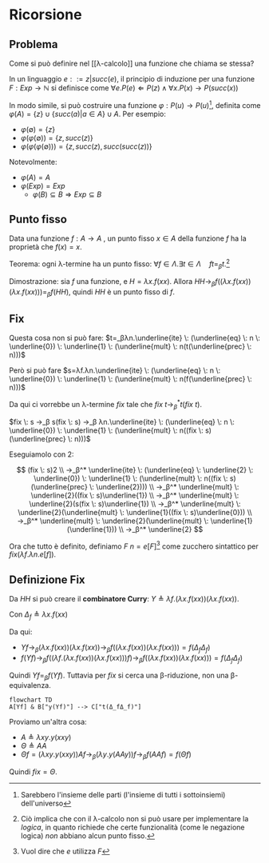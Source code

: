 # Ricorsione

## Problema

Come si può definire nel [[λ-calcolo]] una funzione che chiama se stessa?

In un linguaggio $e::=z|succ(e)$, il principio di induzione per una funzione $F:Exp → ℕ$ si definisce come $∀e. P(e) ⇐ P(z) ∧ ∀x.P(x) → P(succ(x))$

In modo simile, si può costruire una funzione $φ: P(u) → P(u)$[^1], definita come $φ(A)=\{z\} ∪ \{succ(a)|a ∈ A\} ∪ A$. Per esempio:
- $φ(∅)=\{z\}$
- $φ(φ(∅))=\{z, succ(z)\}$
- $φ(φ(φ(∅)))=\{z, succ(z), succ(succ(z))\}$

Notevolmente:
- $φ(A)=A$
- $φ(Exp)=Exp$
	- $φ(B) ⊆ B⇒Exp ⊆ B$

## Punto fisso

Data una funzione $f:A → A$ , un punto fisso $x ∈ A$ della funzione $f$ ha la proprietà che $f(x)=x$.

Teorema: ogni λ-termine ha un punto fisso: $∀f ∈ Λ.∃ t ∈ Λ \quad ft=_β t$.[^2]

Dimostrazione: sia $f$ una funzione, e $H=λx.f(xx)$. Allora $HH →_β f((λx.f(xx))(λx.f(xx)))=_β f(HH)$, quindi $HH$ è un punto fisso di $f$.

## Fix

Questa cosa non si può fare: $t=_βλn.\underline{ite} \: (\underline{eq} \: n \: \underline{0}) \: \underline{1} \: (\underline{mult} \: n(t(\underline{prec} \: n)))$

Però si può fare $s=λf.λn.\underline{ite} \: (\underline{eq} \: n \: \underline{0}) \: \underline{1} \: (\underline{mult} \: n(f(\underline{prec} \: n)))$

Da qui ci vorrebbe un λ-termine $fix$ tale che $fix \: t →_β^* t(fix \: t)$.

$fix \: s →_β s(fix \: s) →_β λn.\underline{ite} \: (\underline{eq} \: n \: \underline{0}) \: \underline{1} \: (\underline{mult} \: n((fix \: s)(\underline{prec} \: n)))$

Eseguiamolo con 2:

$$
(fix \: s)2 \\
→_β^* \underline{ite} \: (\underline{eq} \: \underline{2} \: \underline{0}) \: \underline{1} \: (\underline{mult} \: n((fix \: s)(\underline{prec} \: \underline{2}))) \\
→_β^* \underline{mult} \: \underline{2}((fix \: s)\underline{1}) \\
→_β^* \underline{mult} \: \underline{2}(s(fix \: s)\underline{1}) \\
→_β^* \underline{mult} \: \underline{2}(\underline{mult} \: \underline{1}((fix \: s)\underline{0})) \\
→_β^* \underline{mult} \: \underline{2}(\underline{mult} \: \underline{1}(\underline{1})) \\
→_β^* \underline{2}
$$

Ora che tutto è definito, definiamo $F \: n=e[F]$[^3] come zucchero sintattico per $fix(λf.λn.e[f])$.

## Definizione Fix

Da $HH$ si può creare il **combinatore Curry**: $Y ≜ λf.(λx.f(xx))(λx.f(xx))$.

Con $Δ_f ≜ λx.f(xx)$

Da qui:
- $Yf →_β (λx.f(xx))(λx.f(xx)) →_β f((λx.f(xx))(λx.f(xx)))=f(Δ_fΔ_f)$
- $f(Yf) →_β f((λf.(λx.f(xx))(λx.f(xx)))f) →_β f((λx.f(xx))(λx.f(xx)))=f(Δ_fΔ_f)$

Quindi $Yf =_β f(Yf)$. Tuttavia per $fix$ si cerca una β-riduzione, non una β-equivalenza.

```mermaid
flowchart TD
A[Yf] & B["y(Yf)"] --> C["t(Δ_fΔ_f)"]
```

Proviamo un'altra cosa:
- $A≜λxy.y(xxy)$
- $Θ≜AA$
- $Θf=(λxy.y(xxy))Af →_β (λy.y(AAy))f →_β f(AAf)=f(Θf)$

Quindi $fix=Θ$.

[^1]: Sarebbero l'insieme delle parti (l'insieme di tutti i sottoinsiemi) dell'universo
[^2]: Ciò implica che con il λ-calcolo non si può usare per implementare la *logica*, in quanto richiede che certe funzionalità (come le negazione logica) *non* abbiano alcun punto fisso.
[^3]: Vuol dire che $e$ utilizza $F$
